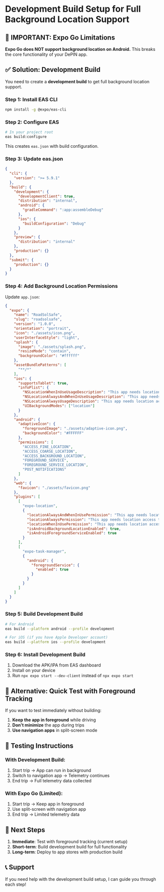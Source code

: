 # Development Build Setup for Full Background Location Support

## 🚨 IMPORTANT: Expo Go Limitations

**Expo Go does NOT support background location on Android.** This breaks the core functionality of your DePIN app.

## ✅ Solution: Development Build

You need to create a **development build** to get full background location support.

### **Step 1: Install EAS CLI**

```bash
npm install -g @expo/eas-cli
```

### **Step 2: Configure EAS**

```bash
# In your project root
eas build:configure
```

This creates `eas.json` with build configuration.

### **Step 3: Update eas.json**

```json
{
  "cli": {
    "version": ">= 5.9.1"
  },
  "build": {
    "development": {
      "developmentClient": true,
      "distribution": "internal",
      "android": {
        "gradleCommand": ":app:assembleDebug"
      },
      "ios": {
        "buildConfiguration": "Debug"
      }
    },
    "preview": {
      "distribution": "internal"
    },
    "production": {}
  },
  "submit": {
    "production": {}
  }
}
```

### **Step 4: Add Background Location Permissions**

Update `app.json`:

```json
{
  "expo": {
    "name": "RoadSolSafe",
    "slug": "roadsolsafe",
    "version": "1.0.0",
    "orientation": "portrait",
    "icon": "./assets/icon.png",
    "userInterfaceStyle": "light",
    "splash": {
      "image": "./assets/splash.png",
      "resizeMode": "contain",
      "backgroundColor": "#ffffff"
    },
    "assetBundlePatterns": [
      "**/*"
    ],
    "ios": {
      "supportsTablet": true,
      "infoPlist": {
        "NSLocationWhenInUseUsageDescription": "This app needs location access to track your driving trips and calculate safety scores.",
        "NSLocationAlwaysAndWhenInUseUsageDescription": "This app needs location access to track your driving trips and calculate safety scores.",
        "NSLocationAlwaysUsageDescription": "This app needs location access to track your driving trips and calculate safety scores.",
        "UIBackgroundModes": ["location"]
      }
    },
    "android": {
      "adaptiveIcon": {
        "foregroundImage": "./assets/adaptive-icon.png",
        "backgroundColor": "#FFFFFF"
      },
      "permissions": [
        "ACCESS_FINE_LOCATION",
        "ACCESS_COARSE_LOCATION",
        "ACCESS_BACKGROUND_LOCATION",
        "FOREGROUND_SERVICE",
        "FOREGROUND_SERVICE_LOCATION",
        "POST_NOTIFICATIONS"
      ]
    },
    "web": {
      "favicon": "./assets/favicon.png"
    },
    "plugins": [
      [
        "expo-location",
        {
          "locationAlwaysAndWhenInUsePermission": "This app needs location access to track your driving trips and calculate safety scores.",
          "locationAlwaysPermission": "This app needs location access to track your driving trips and calculate safety scores.",
          "locationWhenInUsePermission": "This app needs location access to track your driving trips and calculate safety scores.",
          "isAndroidBackgroundLocationEnabled": true,
          "isAndroidForegroundServiceEnabled": true
        }
      ],
      [
        "expo-task-manager",
        {
          "android": {
            "foregroundService": {
              "enabled": true
            }
          }
        }
      ]
    ]
  }
}
```

### **Step 5: Build Development Build**

```bash
# For Android
eas build --platform android --profile development

# For iOS (if you have Apple Developer account)
eas build --platform ios --profile development
```

### **Step 6: Install Development Build**

1. Download the APK/IPA from EAS dashboard
2. Install on your device
3. Run `npx expo start --dev-client` instead of `npx expo start`

## 🔄 Alternative: Quick Test with Foreground Tracking

If you want to test immediately without building:

1. **Keep the app in foreground** while driving
2. **Don't minimize** the app during trips
3. **Use navigation apps** in split-screen mode

## 📱 Testing Instructions

### **With Development Build:**
1. Start trip → App can run in background
2. Switch to navigation app → Telemetry continues
3. End trip → Full telemetry data collected

### **With Expo Go (Limited):**
1. Start trip → Keep app in foreground
2. Use split-screen with navigation app
3. End trip → Limited telemetry data

## 🎯 Next Steps

1. **Immediate**: Test with foreground tracking (current setup)
2. **Short-term**: Build development build for full functionality
3. **Long-term**: Deploy to app stores with production build

## 📞 Support

If you need help with the development build setup, I can guide you through each step!

